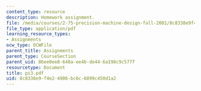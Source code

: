 ```yaml
---
content_type: resource
description: Homework assignment.
file: /media/courses/2-75-precision-machine-design-fall-2001/8c8338e9f4e24906bc6c6899c450d1a2_ps3.pdf
file_type: application/pdf
learning_resource_types:
- Assignments
ocw_type: OCWFile
parent_title: Assignments
parent_type: CourseSection
parent_uid: 86ee0ee8-648a-ee4b-de44-6a198c9c577f
resourcetype: Document
title: ps3.pdf
uid: 8c8338e9-f4e2-4906-bc6c-6899c450d1a2
---
```

